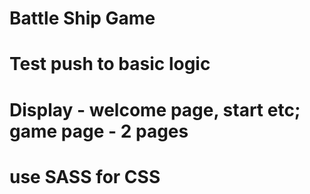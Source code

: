 # Battle Ship Game

# Test push to basic logic

# Display - welcome page, start etc; game page - 2 pages

# use SASS for CSS